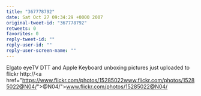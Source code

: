 ```yaml
---
title: "367778792"
date: Sat Oct 27 09:34:29 +0000 2007
original-tweet-id: "367778792"
retweets: 0
favorites: 0
reply-tweet-id: ""
reply-user-id: ""
reply-user-screen-name: ""
---
```

Elgato eyeTV DTT and Apple Keyboard unboxing pictures just uploaded to flickr http://<a href="https://www.flickr.com/photos/15285022<a href="https://twitter.com/N04/">www.flickr.com/photos/15285022@N04/</a>">@N04/">www.flickr.com/photos/15285022@N04/</a></a>
